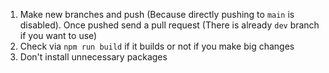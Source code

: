 1. Make new branches and push (Because directly pushing to `main` is disabled). Once pushed send a pull request (There is already `dev` branch if you want to use)
2. Check via `npm run build` if it builds or not if you make big changes
3. Don't install unnecessary packages